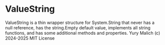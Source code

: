 # ValueString
ValueString is a thin wrapper structure for System.String that never has a null reference, has the string.Empty default value, implements all string functions, and has some additional methods and properties.
Yury Malich (c) 2024-2025
MIT License